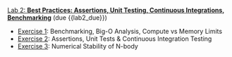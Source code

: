 [Lab 2: **Best Practices:  Assertions, Unit Testing, Continuous Integrations, Benchmarking**](https://github.com/PsuAstro528/lab2)
(due {{lab2_due}}) 
- [Exercise 1](https://psuastro528.github.io/lab2/ex1.html): Benchmarking, Big-O Analysis, Compute vs Memory Limits
- [Exercise 2](https://psuastro528.github.io/lab2/ex2.html): Assertions, Unit Tests & Continuous Integration Testing
- [Exercise 3](https://psuastro528.github.io/lab2/ex3.html): Numerical Stability of N-body
